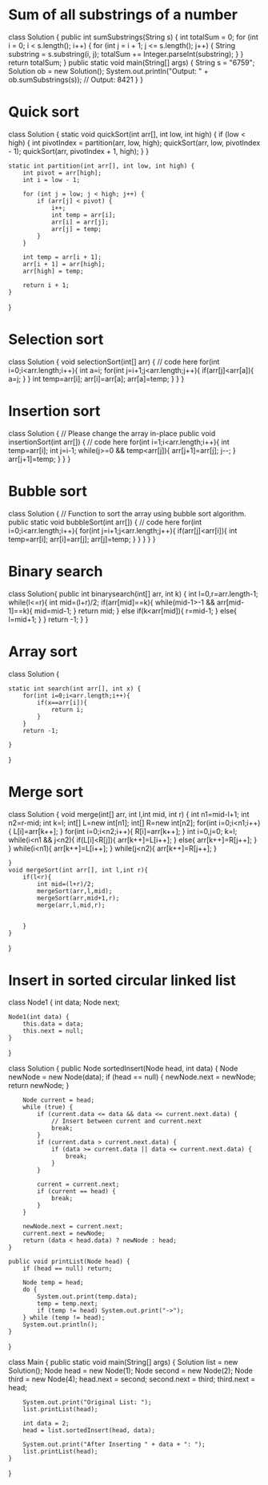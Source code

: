 # Sum of all substrings of a number
class Solution {
    public int sumSubstrings(String s) {
        int totalSum = 0;
        for (int i = 0; i < s.length(); i++) {
            for (int j = i + 1; j <= s.length(); j++) {
                String substring = s.substring(i, j);
                totalSum += Integer.parseInt(substring);
            }
        }
        return totalSum;
    }
    public static void main(String[] args) {
        String s = "6759";
        Solution ob = new Solution();
        System.out.println("Output: " + ob.sumSubstrings(s)); // Output: 8421
    }
}
# Quick sort

class Solution {
    static void quickSort(int arr[], int low, int high) {
        if (low < high) {
            int pivotIndex = partition(arr, low, high);
            quickSort(arr, low, pivotIndex - 1);
            quickSort(arr, pivotIndex + 1, high);
        }
    }

    static int partition(int arr[], int low, int high) {
        int pivot = arr[high];
        int i = low - 1;

        for (int j = low; j < high; j++) {
            if (arr[j] < pivot) {
                i++;
                int temp = arr[i];
                arr[i] = arr[j];
                arr[j] = temp;
            }
        }

        int temp = arr[i + 1];
        arr[i + 1] = arr[high];
        arr[high] = temp;

        return i + 1;
    }
}

# Selection sort
class Solution {
    void selectionSort(int[] arr) {
        // code here
        for(int i=0;i<arr.length;i++){
            int a=i;
            for(int j=i+1;j<arr.length;j++){
                if(arr[j]<arr[a]){
                    a=j;
                }
            }
            int temp=arr[i];
            arr[i]=arr[a];
            arr[a]=temp;
        }
    }
}
# Insertion sort

class Solution {
    // Please change the array in-place
    public void insertionSort(int arr[]) {
        // code here
        for(int i=1;i<arr.length;i++){
            int temp=arr[i];
            int j=i-1;
            while(j>=0 && temp<arr[j]){
                arr[j+1]=arr[j];
                j--;
            }
            arr[j+1]=temp;
        }
    }
}

# Bubble sort
class Solution {
    // Function to sort the array using bubble sort algorithm.
    public static void bubbleSort(int arr[]) {
        // code here
        for(int i=0;i<arr.length;i++){
            for(int j=i+1;j<arr.length;j++){
                if(arr[j]<arr[i]){
                    int temp=arr[i];
                    arr[i]=arr[j];
                    arr[j]=temp;
                }
            }
        }
    }
}

# Binary search
class Solution{
    public int binarysearch(int[] arr, int k) {
        int l=0,r=arr.length-1;
        while(l<=r){
            int mid=(l+r)/2;
            if(arr[mid]==k){
                while(mid-1>-1 && arr[mid-1]==k){
                    mid=mid-1;
                }
                return mid;
            }
            else if(k<arr[mid]){
                r=mid-1;
            }
            else{
                l=mid+1;
            }
        }
        return -1;
    }
}
# Array sort
class Solution {

    static int search(int arr[], int x) {
        for(int i=0;i<arr.length;i++){
            if(x==arr[i]){
                return i;
            }
        }
        return -1;
        
    }
}

# Merge sort

class Solution {
    void merge(int[] arr, int l,int mid, int r) {
        int n1=mid-l+1;
        int n2=r-mid;
        int k=l;
        int[] L=new int[n1];
        int[] R=new int[n2];
        for(int i=0;i<n1;i++){
            L[i]=arr[k++];
        }
        for(int i=0;i<n2;i++){
            R[i]=arr[k++];
        }
        int i=0,j=0;
        k=l;
        while(i<n1 && j<n2){
            if(L[i]<R[j]){
                arr[k++]=L[i++];
            }
            else{
                arr[k++]=R[j++];
            }
        }
        while(i<n1){
            arr[k++]=L[i++];
        }
        while(j<n2){
            arr[k++]=R[j++];
        }
        
    }
    void mergeSort(int arr[], int l,int r){
        if(l<r){
            int mid=(l+r)/2;
            mergeSort(arr,l,mid);
            mergeSort(arr,mid+1,r);
            merge(arr,l,mid,r);
            
            
        }
    }
}

# Insert in sorted circular linked list

class Node1 {
    int data;
    Node next;

    Node1(int data) {
        this.data = data;
        this.next = null;
    }
}

class Solution {
    public Node sortedInsert(Node head, int data) {
        Node newNode = new Node(data);
        if (head == null) {
            newNode.next = newNode;
            return newNode;
        }

        Node current = head;
        while (true) {
            if (current.data <= data && data <= current.next.data) {
                // Insert between current and current.next
                break;
            }
            if (current.data > current.next.data) {
                if (data >= current.data || data <= current.next.data) {
                    break;
                }
            }

            current = current.next;
            if (current == head) {
                break;
            }
        }

        newNode.next = current.next;
        current.next = newNode;
        return (data < head.data) ? newNode : head;
    }

    public void printList(Node head) {
        if (head == null) return;

        Node temp = head;
        do {
            System.out.print(temp.data);
            temp = temp.next;
            if (temp != head) System.out.print("->");
        } while (temp != head);
        System.out.println();
    }
}

 class Main {
    public static void main(String[] args) {
        Solution list = new Solution();
        Node head = new Node(1);
        Node second = new Node(2);
        Node third = new Node(4);
        head.next = second;
        second.next = third;
        third.next = head;

        System.out.print("Original List: ");
        list.printList(head);

        int data = 2;
        head = list.sortedInsert(head, data);

        System.out.print("After Inserting " + data + ": ");
        list.printList(head);
    }
}

